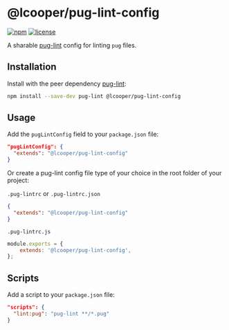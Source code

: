 # @lcooper/pug-lint-config

[![npm][npm-badge]][npm-link]
[![license][license-badge]][license-link]

A sharable [pug-lint](https://github.com/pugjs/pug-lint) config for linting `pug` files.

## Installation

Install with the peer dependency [pug-lint](https://www.npmjs.com/package/pug-lint):

```bash
npm install --save-dev pug-lint @lcooper/pug-lint-config
```

## Usage

Add the `pugLintConfig` field to your `package.json` file:

```json
"pugLintConfig": {
  "extends": "@lcooper/pug-lint-config"
}
```

Or create a pug-lint config file type of your choice in the root folder of your project:

`.pug-lintrc` or `.pug-lintrc.json`

```json
{
  "extends": "@lcooper/pug-lint-config"
}
```

`.pug-lintrc.js`

```javascript
module.exports = {
    extends: '@lcooper/pug-lint-config',
};
```

## Scripts

Add a script to your `package.json` file:

```json
"scripts": {
  "lint:pug": "pug-lint **/*.pug"
}
```

[npm-link]: https://www.npmjs.com/package/@lcooper/pug-lint-config
[npm-badge]: https://img.shields.io/npm/v/@lcooper/pug-lint-config?logo=npm&style=for-the-badge
[license-link]: LICENSE
[license-badge]: https://img.shields.io/github/license/luciancooper/pug-lint-config?color=brightgreen&style=for-the-badge